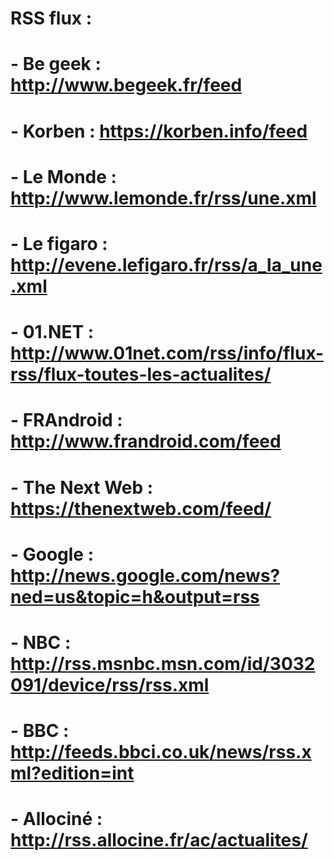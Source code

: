 # RSS flux :
#    - Be geek : http://www.begeek.fr/feed
#    - Korben :  https://korben.info/feed
#    - Le Monde : http://www.lemonde.fr/rss/une.xml
#    - Le figaro : http://evene.lefigaro.fr/rss/a_la_une.xml
#    - 01.NET : http://www.01net.com/rss/info/flux-rss/flux-toutes-les-actualites/
#    - FRAndroid : http://www.frandroid.com/feed
#    - The Next Web : https://thenextweb.com/feed/
#    - Google : http://news.google.com/news?ned=us&topic=h&output=rss
#    - NBC : http://rss.msnbc.msn.com/id/3032091/device/rss/rss.xml
#    - BBC : http://feeds.bbci.co.uk/news/rss.xml?edition=int
#    - Allociné : http://rss.allocine.fr/ac/actualites/
